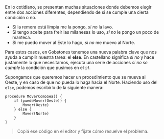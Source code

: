 En lo cotidiano, se presentan muchas situaciones donde debemos elegir entre dos acciones diferentes, dependiendo de si se cumple una cierta condición o no. 

* Si la remera está limpia me la pongo, _si no_ la lavo.
* Si tengo aceite para freir las milanesas lo uso, _si no_ le pongo un poco de manteca.
* Si me puedo mover al Este lo hago, _si no_ me muevo al Norte.

Para estos casos, en Gobstones tenemos una nueva palabra clave que nos ayuda a cumplir nuestra tarea: el **else**. En castellano significa _si no_ y hace justamente lo que necesitamos, ejecuta una serie de acciones _si no se cumple_ la condición que pusimos en el `if`.

Supongamos que queremos hacer un procedimiento que se mueva al Oeste, y en caso de que no pueda lo haga hacia el Norte. Haciendo uso del `else`, podemos escribirlo de la siguiente manera:

```gobstones
procedure MoverComoSea() {
    if (puedeMover(Oeste)) {
        Mover(Oeste)
    } else {
        Mover(Norte)
    }
}
```

> Copiá ese código en el editor y fijate cómo resuelve el problema.